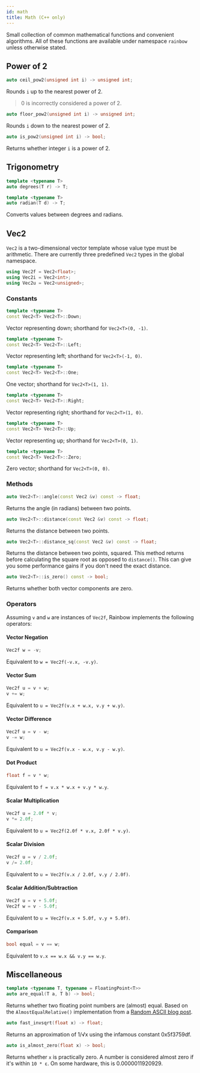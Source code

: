 ```yaml
---
id: math
title: Math (C++ only)
---
```


Small collection of common mathematical functions and convenient algorithms. All
of these functions are available under namespace `rainbow` unless otherwise
stated.

## Power of 2

```c++
auto ceil_pow2(unsigned int i) -> unsigned int;
```

Rounds `i` up to the nearest power of 2.

> 0 is incorrectly considered a power of 2.

```c++
auto floor_pow2(unsigned int i) -> unsigned int;
```

Rounds `i` down to the nearest power of 2.

```c++
auto is_pow2(unsigned int i) -> bool;
```

Returns whether integer `i` is a power of 2.

## Trigonometry

```c++
template <typename T>
auto degrees(T r) -> T;

template <typename T>
auto radian(T d) -> T;
```

Converts values between degrees and radians.

## Vec2

`Vec2` is a two-dimensional vector template whose value type must be arithmetic.
There are currently three predefined `Vec2` types in the global namespace.

```c++
using Vec2f = Vec2<float>;
using Vec2i = Vec2<int>;
using Vec2u = Vec2<unsigned>;
```

### Constants

```c++
template <typename T>
const Vec2<T> Vec2<T>::Down;
```

Vector representing down; shorthand for `Vec2<T>(0, -1)`.

```c++
template <typename T>
const Vec2<T> Vec2<T>::Left;
```

Vector representing left; shorthand for `Vec2<T>(-1, 0)`.

```c++
template <typename T>
const Vec2<T> Vec2<T>::One;
```

One vector; shorthand for `Vec2<T>(1, 1)`.

```c++
template <typename T>
const Vec2<T> Vec2<T>::Right;
```

Vector representing right; shorthand for `Vec2<T>(1, 0)`.

```c++
template <typename T>
const Vec2<T> Vec2<T>::Up;
```

Vector representing up; shorthand for `Vec2<T>(0, 1)`.

```c++
template <typename T>
const Vec2<T> Vec2<T>::Zero;
```

Zero vector; shorthand for `Vec2<T>(0, 0)`.

### Methods

```c++
auto Vec2<T>::angle(const Vec2 &v) const -> float;
```

Returns the angle (in radians) between two points.

```c++
auto Vec2<T>::distance(const Vec2 &v) const -> float;
```

Returns the distance between two points.

```c++
auto Vec2<T>::distance_sq(const Vec2 &v) const -> float;
```

Returns the distance between two points, squared. This method returns before
calculating the square root as opposed to `distance()`. This can give you some
performance gains if you don't need the exact distance.

```c++
auto Vec2<T>::is_zero() const -> bool;
```

Returns whether both vector components are zero.

### Operators

Assuming `v` and `w` are instances of `Vec2f`, Rainbow implements the following
operators:

#### Vector Negation

```c++
Vec2f w = -v;
```

Equivalent to `w = Vec2f(-v.x, -v.y)`.

#### Vector Sum

```c++
Vec2f u = v + w;
v += w;
```

Equivalent to `u = Vec2f(v.x + w.x, v.y + w.y)`.

#### Vector Difference

```c++
Vec2f u = v - w;
v -= w;
```

Equivalent to `u = Vec2f(v.x - w.x, v.y - w.y)`.

#### Dot Product

```c++
float f = v * w;
```

Equivalent to `f = v.x * w.x + v.y * w.y`.

#### Scalar Multiplication

```c++
Vec2f u = 2.0f * v;
v *= 2.0f;
```

Equivalent to `u = Vec2f(2.0f * v.x, 2.0f * v.y)`.

#### Scalar Division

```c++
Vec2f u = v / 2.0f;
v /= 2.0f;
```

Equivalent to `u = Vec2f(v.x / 2.0f, v.y / 2.0f)`.

#### Scalar Addition/Subtraction

```c++
Vec2f u = v + 5.0f;
Vec2f w = v - 5.0f;
```

Equivalent to `u = Vec2f(v.x + 5.0f, v.y + 5.0f)`.

#### Comparison

```c++
bool equal = v == w;
```

Equivalent to `v.x == w.x && v.y == w.y`.

## Miscellaneous

```c++
template <typename T, typename = FloatingPoint<T>>
auto are_equal(T a, T b) -> bool;
```

Returns whether two floating point numbers are (almost) equal. Based on the
`AlmostEqualRelative()` implementation from a [Random ASCII blog post][1].

```c++
auto fast_invsqrt(float x) -> float;
```

Returns an approximation of 1/√x using the infamous constant 0x5f3759df.

```c++
auto is_almost_zero(float x) -> bool;
```

Returns whether `x` is practically zero. A number is considered almost zero if
it's within `10 * ε`. On some hardware, this is 0.0000011920929.

[1]: https://randomascii.wordpress.com/2012/02/25/comparing-floating-point-numbers-2012-edition/ "Comparing Floating Point Numbers, 2012 Edition"

